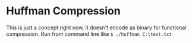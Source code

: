 # Huffman Compression

This is just a concept right now, it doesn't encode as binary for functional compression.
Run from command line like ```$ ./huffman C:\text.txt```
